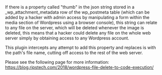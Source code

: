 If there is a property called "thumb" in the json string stored in a _wp_attachment_metadata row of the wp_postmeta table
(which can be added by a hacker with admin access by manipulating a form within the media section of Wordpress using a browser console),
this string can relate to any file on the server, which will be deleted whenever the image is deleted,
this means that a hacker could delete any file on the whole web server simply by obtaining access to any Wordpress account.

This plugin intercepts any attempt to add this property and replaces is with the path's file name, cutting off access to the rest of the web server.

Please see the following page for more information:
https://blog.ripstech.com/2018/wordpress-file-delete-to-code-execution/